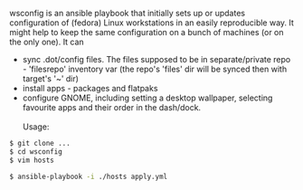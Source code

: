 wsconfig is an ansible playbook that initially sets up or updates configuration of (fedora) Linux workstations in an easily reproducible way. It might help to keep the same configuration on a bunch of machines (or on the only one). It can
- sync .dot/config files. The files supposed to be in separate/private repo - 'filesrepo' inventory var (the repo's 'files' dir will be synced then with target's '~' dir)
- install apps - packages and flatpaks
- configure GNOME, including setting a desktop wallpaper, selecting favourite apps and their order in the dash/dock.
\
\
Usage:
```bash
$ git clone ...
$ cd wsconfig
$ vim hosts

$ ansible-playbook -i ./hosts apply.yml
```
